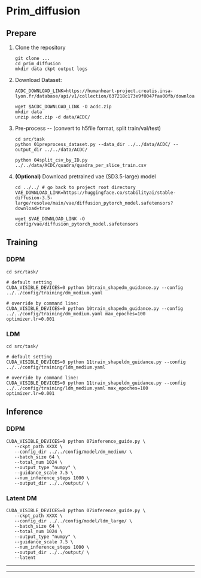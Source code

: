 # Prim_diffusion
## Prepare

1. Clone the repository

   ```shell
   git clone ...
   cd prim_diffusion
   mkdir data ckpt output logs
   ```

2. Download Dataset:

   ```shell
   ACDC_DOWNLOAD_LINK=https://humanheart-project.creatis.insa-lyon.fr/database/api/v1/collection/637218c173e9f0047faa00fb/download
   
   wget $ACDC_DOWNLOAD_LINK -O acdc.zip
   mkdir data
   unzip acdc.zip -d data/ACDC/
   ```

3. Pre-process -- (convert to h5file format, split train/val/test)

   ```shell
   cd src/task
   python 01preprocess_dataset.py --data_dir ../../data/ACDC/ --output_dir ../../data/ACDC/
   
   python 04split_csv_by_ID.py ../../data/ACDC/quadra/quadra_per_slice_train.csv 
   ```

4. **(Optional)** Download pretrained vae (SD3.5-large) model

   ```shell
   cd ../../ # go back to project root directory
   VAE_DOWNLOAD_LINK=https://huggingface.co/stabilityai/stable-diffusion-3.5-large/resolve/main/vae/diffusion_pytorch_model.safetensors?download=true
   
   wget $VAE_DOWNLOAD_LINK -O config/vae/diffusion_pytorch_model.safetensors
   ```

## Training

### DDPM

```shell
cd src/task/

# default setting
CUDA_VISIBLE_DEVICES=0 python 10train_shapedm_guidance.py --config ../../config/training/dm_medium.yaml 

# override by command line:
CUDA_VISIBLE_DEVICES=0 python 10train_shapedm_guidance.py --config ../../config/training/dm_medium.yaml max_epoches=100 optimizer.lr=0.001
```



### LDM

```shell
cd src/task/

# default setting
CUDA_VISIBLE_DEVICES=0 python 11train_shapeldm_guidance.py --config ../../config/training/ldm_medium.yaml 

# override by command line:
CUDA_VISIBLE_DEVICES=0 python 11train_shapeldm_guidance.py --config ../../config/training/ldm_medium.yaml max_epoches=100 optimizer.lr=0.001
```



## Inference

### DDPM

```shell
CUDA_VISIBLE_DEVICES=0 python 07inference_guide.py \
   --ckpt_path XXXX \
   --config_dir ../../config/model/dm_medium/ \
   --batch_size 64 \
   --total_num 1024 \
   --output_type "numpy" \
   --guidance_scale 7.5 \
   --num_inference_steps 1000 \
   --output_dir ../../output/ \
```

### Latent DM
```shell
CUDA_VISIBLE_DEVICES=0 python 07inference_guide.py \
   --ckpt_path XXXX \
   --config_dir ../../config/model/ldm_large/ \
   --batch_size 64 \
   --total_num 1024 \
   --output_type "numpy" \
   --guidance_scale 7.5 \
   --num_inference_steps 1000 \
   --output_dir ../../output/ \
   --latent
```


---

---









